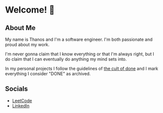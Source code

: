 # Welcome! 👋

## About Me
My name is Thanos and I'm a software engineer. I'm both passionate and proud about my work.

I'm never gonna claim that I know everything or that I'm always right, but I do claim that I can eventually do anything my mind sets into.

In my personal projects I follow the guidelines of [the cult of done](https://www.youtube.com/watch?v=bJQj1uKtnus) and I mark everything I consider "DONE" as archived.

## Socials
- [LeetCode](https://leetcode.com/popbee/)
- [LinkedIn](https://www.linkedin.com/in/thanosades/)
